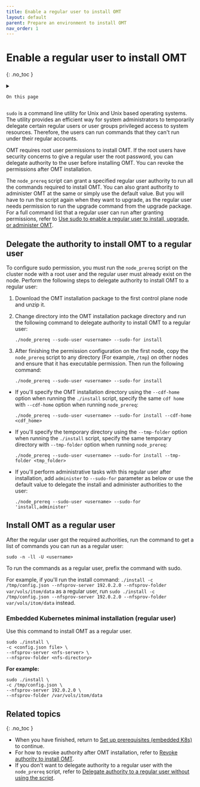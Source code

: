 ```yaml
---
title: Enable a regular user to install OMT
layout: default
parent: Prepare an environment to install OMT
nav_order: 1
---
```


# Enable a regular user to install OMT
{: .no_toc }

<details close markdown="block">
  <summary>
  
    On this page
	
  </summary>
  {: .text-delta }
- TOC
{:toc}
</details>

`sudo` is a command line utility for Unix and Unix based operating systems. The utility provides an efficient way for system administrators to temporarily delegate certain regular users or user groups privileged access to system resources. Therefore, the users can run commands that they can't run under their regular accounts.

OMT requires root user permissions to install OMT. If the root users have security concerns to give a regular user the root password, you can delegate authority to the user before installing OMT. You can revoke the permissions after OMT installation.

The `node_prereq` script can grant a specified regular user authority to run all the commands required to install OMT. You can also grant authority to administer OMT at the same or simply use the default value. But you will have to run the script again when they want to upgrade, as the regular user needs permission to run the upgrade command from the upgrade package. For a full command list that a regular user can run after granting permissions, refer to [Use sudo to enable a regular user to install, upgrade, or administer OMT](/doc/OMT/24.1/AutoSudoAdmin "Use sudo to enable a regular user to install, upgrade, or administer OMT").

## Delegate the authority to install OMT to a regular user

To configure sudo permission, you must run the `node_prereq` script on the cluster node with a root user and the regular user must already exist on the node. Perform the following steps to delegate authority to install OMT to a regular user:

1.  Download the OMT installation package to the first control plane node and unzip it.
    
2.  Change directory into the OMT installation package directory and run the following command to delegate authority to install OMT to a regular user:
    
        ./node_prereq --sudo-user <username> --sudo-for install
    
3.  After finishing the permission configuration on the first node, copy the `node_prereq` script to any directory (For example, `/tmp`) on other nodes and ensure that it has executable permission. Then run the following command:
    
        ./node_prereq --sudo-user <username> --sudo-for install
    

*   If you'll specify the OMT installation directory using the `--cdf-home` option when running the `./install` script, specify the same `cdf home` with `--cdf-home` option when running `node_prereq`:
    
        ./node_prereq --sudo-user <username> --sudo-for install --cdf-home <cdf_home>
    
*   If you'll specify the temporary directory using the `--tmp-folder` option when running the `./install` script, specify the same temporary directory with `--tmp-folder` option when running `node_prereq`:
    
        ./node_prereq --sudo-user <username> --sudo-for install --tmp-folder <tmp_folder>
    
*   If you'll perform administrative tasks with this regular user after installation, add `administer` to `--sudo-for` parameter as below or use the default value to delegate the install and administer authorities to the user:
    
        ./node_prereq --sudo-user <username> --sudo-for 'install,administer'
    

## Install OMT as a regular user

After the regular user got the required authorities, run the command to get a list of commands you can run as a regular user:

    sudo -n -ll -U <username>

To run the commands as a regular user, prefix the command with sudo.

For example, if you'll run the install command: `./install -c /tmp/config.json --nfsprov-server 192.0.2.0 --nfsprov-folder var/vols/itom/data` as a regular user, run `sudo ./install -c /tmp/config.json --nfsprov-server 192.0.2.0 --nfsprov-folder var/vols/itom/data` instead.

### Embedded Kubernetes minimal installation (regular user)

Use this command to install OMT as a regular user.

```
sudo ./install \
-c <config.json file> \
--nfsprov-server <nfs-server> \
--nfsprov-folder <nfs-directory> 
```    

**For example:**

```
sudo ./install \
-c /tmp/config.json \
--nfsprov-server 192.0.2.0 \
--nfsprov-folder /var/vols/itom/data 
```

## Related topics
{: .no_toc }

- When you have finished, return to [Set up prerequisites (embedded K8s)](/doc/OMT/24.1/InstallPrereqsEmbed "Set up prerequisites (embedded K8s)") to continue.
- For how to revoke authority after OMT installation, refer to [Revoke authority to install OMT](/doc/OMT/24.1/PostInstallEmbed#Revoke_authority_to_install_OMT "Revoke authority to install OMT").
- If you don't want to delegate authority to a regular user with the `node_prereq` script, refer to [Delegate authority to a regular user without using the script](/doc/OMT/24.1/AutoSudoAdmin#Delegate_authority_to_a_regular_user_without_using_the_script "Delegate authority to a regular user without using the script").